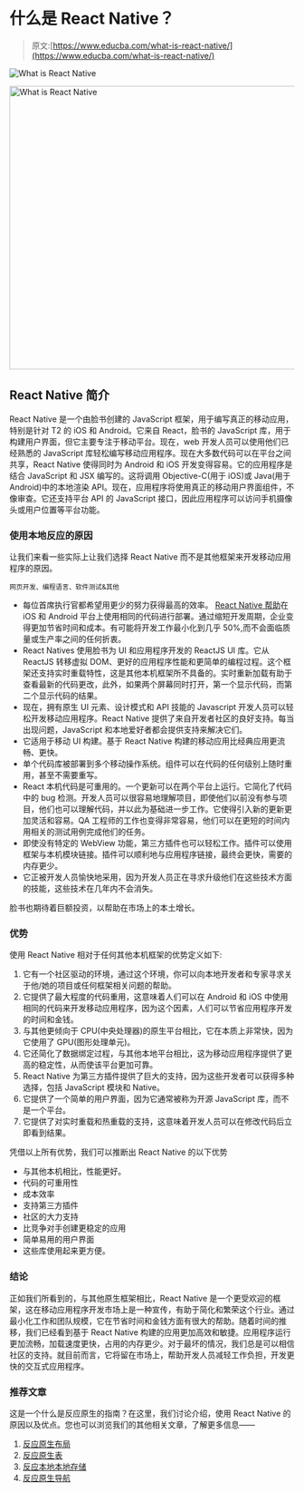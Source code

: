 # 什么是 React Native？

> 原文:[https://www.educba.com/what-is-react-native/](https://www.educba.com/what-is-react-native/)

![What is React Native](../Images/9be92d0baa23df27d90b61cd9b0091dd.png)

<noscript><img class="alignnone size-full wp-image-290555" src="../Images/9be92d0baa23df27d90b61cd9b0091dd.png" alt="What is React Native" width="900" height="500" data-original-src="https://cdn.educba.com/academy/wp-content/uploads/2020/01/What-is-React-Native-1.jpg"/></noscript>

## React Native 简介

React Native 是一个由脸书创建的 JavaScript 框架，用于编写真正的移动应用，特别是针对 T2 的 iOS 和 Android。它来自 React，脸书的 JavaScript 库，用于构建用户界面，但它主要专注于移动平台。现在，web 开发人员可以使用他们已经熟悉的 JavaScript 库轻松编写移动应用程序。现在大多数代码可以在平台之间共享，React Native 使得同时为 Android 和 iOS 开发变得容易。它的应用程序是结合 JavaScript 和 JSX 编写的。这将调用 Objective-C(用于 iOS)或 Java(用于 Android)中的本地渲染 API。现在，应用程序将使用真正的移动用户界面组件，不像审查。它还支持平台 API 的 JavaScript 接口，因此应用程序可以访问手机摄像头或用户位置等平台功能。

### 使用本地反应的原因

让我们来看一些实际上让我们选择 React Native 而不是其他框架来开发移动应用程序的原因。

<small>网页开发、编程语言、软件测试&其他</small>

*   每位首席执行官都希望用更少的努力获得最高的效率。 [React Native 帮助](https://www.educba.com/react-native-architecture/)在 iOS 和 Android 平台上使用相同的代码进行部署。通过缩短开发周期，企业变得更加节省时间和成本。有可能将开发工作最小化到几乎 50%,而不会面临质量或生产率之间的任何折衷。
*   React Natives 使用脸书为 UI 和应用程序开发的 ReactJS UI 库。它从 ReactJS 转移虚拟 DOM、更好的应用程序性能和更简单的编程过程。这个框架还支持实时重载特性，这是其他本机框架所不具备的。实时重新加载有助于查看最新的代码更改，此外，如果两个屏幕同时打开，第一个显示代码，而第二个显示代码的结果。
*   现在，拥有原生 UI 元素、设计模式和 API 技能的 Javascript 开发人员可以轻松开发移动应用程序。React Native 提供了来自开发者社区的良好支持。每当出现问题，JavaScript 和本地爱好者都会提供支持来解决它们。
*   它适用于移动 UI 构建。基于 React Native 构建的移动应用比经典应用更流畅、更快。
*   单个代码库被部署到多个移动操作系统。组件可以在代码的任何级别上随时重用，甚至不需要重写。
*   React 本机代码是可重用的。一个更新可以在两个平台上运行。它简化了代码中的 bug 检测。开发人员可以很容易地理解项目，即使他们以前没有参与项目，他们也可以理解代码，并以此为基础进一步工作。它使得引入新的更新更加灵活和容易。QA 工程师的工作也变得非常容易，他们可以在更短的时间内用相关的测试用例完成他们的任务。
*   即使没有特定的 WebView 功能，第三方插件也可以轻松工作。插件可以使用框架与本机模块链接。插件可以顺利地与应用程序链接，最终会更快，需要的内存更少。
*   它正被开发人员愉快地采用，因为开发人员正在寻求升级他们在这些技术方面的技能，这些技术在几年内不会消失。

脸书也期待着巨额投资，以帮助在市场上的本土增长。

### 优势

使用 React Native 相对于任何其他本机框架的优势定义如下:

1.  它有一个社区驱动的环境，通过这个环境，你可以向本地开发者和专家寻求关于他/她的项目或任何框架相关问题的帮助。
2.  它提供了最大程度的代码重用，这意味着人们可以在 Android 和 iOS 中使用相同的代码来开发移动应用程序，因为这个因素，人们可以节省应用程序开发的时间和金钱。
3.  与其他更倾向于 CPU(中央处理器)的原生平台相比，它在本质上非常快，因为它使用了 GPU(图形处理单元)。
4.  它还简化了数据绑定过程，与其他本地平台相比，这为移动应用程序提供了更高的稳定性，从而使该平台更加可靠。
5.  React Native 为第三方插件提供了巨大的支持，因为这些开发者可以获得多种选择，包括 JavaScript 模块和 Native。
6.  它提供了一个简单的用户界面，因为它通常被称为开源 JavaScript 库，而不是一个平台。
7.  它提供了对实时重载和热重载的支持，这意味着开发人员可以在修改代码后立即看到结果。

凭借以上所有优势，我们可以推断出 React Native 的以下优势

*   与其他本机相比，性能更好。
*   代码的可重用性
*   成本效率
*   支持第三方插件
*   社区的大力支持
*   比竞争对手创建更稳定的应用
*   简单易用的用户界面
*   这些库使用起来更方便。

### 结论

正如我们所看到的，与其他原生框架相比，React Native 是一个更受欢迎的框架，这在移动应用程序开发市场上是一种宣传，有助于简化和繁荣这个行业。通过最小化工作和团队规模，它在节省时间和金钱方面有很大的帮助。随着时间的推移，我们已经看到基于 React Native 构建的应用更加高效和敏捷。应用程序运行更加流畅，加载速度更快，占用的内存更少。对于最坏的情况，我们总是可以相信社区的支持。就目前而言，它将留在市场上，帮助开发人员减轻工作负担，开发更快的交互式应用程序。

### 推荐文章

这是一个什么是反应原生的指南？在这里，我们讨论介绍，使用 React Native 的原因以及优点。您也可以浏览我们的其他相关文章，了解更多信息——

1.  [反应原生布局](https://www.educba.com/react-native-layout/)
2.  [反应原生表](https://www.educba.com/react-native-table/)
3.  [反应本地本地存储](https://www.educba.com/react-native-local-storage/)
4.  [反应原生导航](https://www.educba.com/react-native-navigation/)